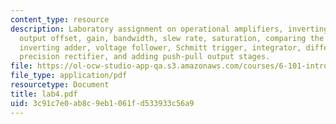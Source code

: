 ```yaml
---
content_type: resource
description: Laboratory assignment on operational amplifiers, inverting configuration,
  output offset, gain, bandwidth, slew rate, saturation, comparing the LM741 and LF356,
  inverting adder, voltage follower, Schmitt trigger, integrator, differentiator,
  precision rectifier, and adding push-pull output stages.
file: https://ol-ocw-studio-app-qa.s3.amazonaws.com/courses/6-101-introductory-analog-electronics-laboratory-spring-2007/3c91c7e0ab8c9eb1061fd533933c56a9_lab4.pdf
file_type: application/pdf
resourcetype: Document
title: lab4.pdf
uid: 3c91c7e0-ab8c-9eb1-061f-d533933c56a9
---
```

